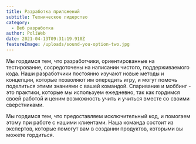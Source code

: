 ```yaml
---
title: Разработка приложений
subtitle: Техническое лидерство
category:
  - Веб разработка
author: PoliWeb
date: 2021-04-13T09:31:19.910Z
featureImage: /uploads/sound-you-option-two.jpg
---
```

Мы гордимся тем, что разработчики, ориентированные на тестирование, сосредоточены на написании чистого, поддерживаемого кода. Наши разработчики постоянно изучают новые методы и концепции, которые позволяют им опередить игру, и могут помочь поделиться этими знаниями с вашей командой. Спаривание и моббинг - это практики, которые мы используем ежедневно, так как гордимся своей работой и ценим возможность учить и учиться вместе со своими сверстниками.

Мы гордимся тем, что предоставляем исключительный код, и помогаем этому при работе с нашими клиентами. Наша команда состоит из экспертов, которые помогут вам в создании продуктов, которыми вы можете гордиться.